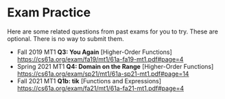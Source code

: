 # Exam Practice
Here are some related questions from past exams for you to try. These are optional. There is no way to submit them.
- Fall 2019 MT1 **Q3: You Again** [Higher-Order Functions] 
https://cs61a.org/exam/fa19/mt1/61a-fa19-mt1.pdf#page=4
- Spring 2021 MT1 **Q4: Domain on the Range** [Higher-Order Functions] 
https://cs61a.org/exam/sp21/mt1/61a-sp21-mt1.pdf#page=14
- Fall 2021 MT1 **Q1b: tik** [Functions and Expressions]
https://cs61a.org/exam/fa21/mt1/61a-fa21-mt1.pdf#page=4